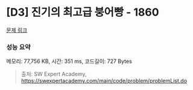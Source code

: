 # [D3] 진기의 최고급 붕어빵 - 1860 

[문제 링크](https://swexpertacademy.com/main/code/problem/problemDetail.do?contestProbId=AV5LsaaqDzYDFAXc) 

### 성능 요약

메모리: 77,756 KB, 시간: 351 ms, 코드길이: 727 Bytes



> 출처: SW Expert Academy, https://swexpertacademy.com/main/code/problem/problemList.do
